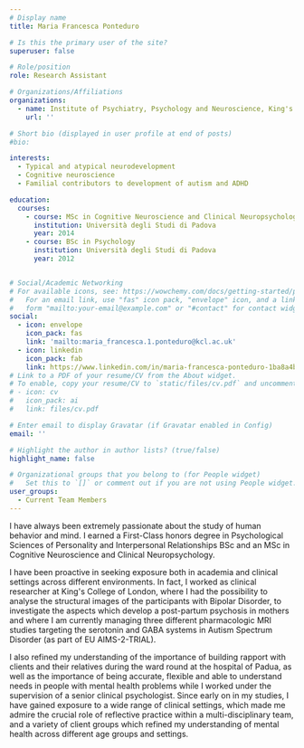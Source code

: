 ```yaml
---
# Display name
title: Maria Francesca Ponteduro

# Is this the primary user of the site?
superuser: false

# Role/position
role: Research Assistant

# Organizations/Affiliations
organizations:
  - name: Institute of Psychiatry, Psychology and Neuroscience, King's College London
    url: ''

# Short bio (displayed in user profile at end of posts)
#bio: 

interests:
  - Typical and atypical neurodevelopment
  - Cognitive neuroscience
  - Familial contributors to development of autism and ADHD

education:
  courses:
    - course: MSc in Cognitive Neuroscience and Clinical Neuropsychology
      institution: Università degli Studi di Padova
      year: 2014
    - course: BSc in Psychology
      institution: Università degli Studi di Padova
      year: 2012


# Social/Academic Networking
# For available icons, see: https://wowchemy.com/docs/getting-started/page-builder/#icons
#   For an email link, use "fas" icon pack, "envelope" icon, and a link in the
#   form "mailto:your-email@example.com" or "#contact" for contact widget.
social:
  - icon: envelope
    icon_pack: fas
    link: 'mailto:maria_francesca.1.ponteduro@kcl.ac.uk'
  - icon: linkedin
    icon_pack: fab
    link: https://www.linkedin.com/in/maria-francesca-ponteduro-1ba8a4b1/
# Link to a PDF of your resume/CV from the About widget.
# To enable, copy your resume/CV to `static/files/cv.pdf` and uncomment the lines below.
# - icon: cv
#   icon_pack: ai
#   link: files/cv.pdf

# Enter email to display Gravatar (if Gravatar enabled in Config)
email: ''

# Highlight the author in author lists? (true/false)
highlight_name: false

# Organizational groups that you belong to (for People widget)
#   Set this to `[]` or comment out if you are not using People widget.
user_groups:
  - Current Team Members
---
```


I have always been extremely passionate about the study of human behavior and mind. I earned a First-Class honors degree in Psychological Sciences of Personality and Interpersonal Relationships BSc and an MSc in Cognitive Neuroscience and Clinical Neuropsychology. 

I have been proactive in seeking exposure both in academia and clinical settings across different environments. In fact, I worked as clinical researcher at King's College of London, where I had the possibility to analyse the structural images of the participants with Bipolar Disorder, to investigate the aspects which develop a post-partum psychosis in mothers and where I am currently managing three different pharmacologic MRI studies targeting the serotonin and GABA systems in Autism Spectrum Disorder (as part of EU AIMS-2-TRIAL). 

I also refined my understanding of the importance of building rapport with clients and their relatives during the ward round at the hospital of Padua, as well as the importance of being accurate, flexible and able to understand needs in people with mental health problems while I worked under the supervision of a senior clinical psychologist. Since early on in my studies, I have gained exposure to a wide range of clinical settings, which made me admire the crucial role of reflective practice within a multi-disciplinary team, and a variety of client groups which refined my understanding of mental health across different age groups and settings. 

